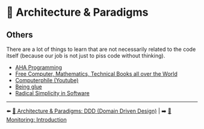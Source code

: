 # 🌇 Architecture & Paradigms

## Others

There are a lot of things to learn that are not necessarily related to the code itself (because our job is not just to piss code without thinking).

- [AHA Programming](https://kentcdodds.com/blog/aha-programming)
- [Free Computer, Mathematics, Technical Books all over the World](https://freecomputerbooks.com/)
- [Computerphile (Youtube)](https://www.youtube.com/channel/UC9-y-6csu5WGm29I7JiwpnA/videos)
- [Being glue](https://noidea.dog/glue)
- [Radical Simplicity in Software](https://www.radicalsimpli.city/)

---

⬅️ [🌇 Architecture & Paradigms: DDD (Domain Driven Design)](./domain-driven-design.md) |
➡️ [🔬 Monitoring: Introduction](../monitoring/introduction.md)